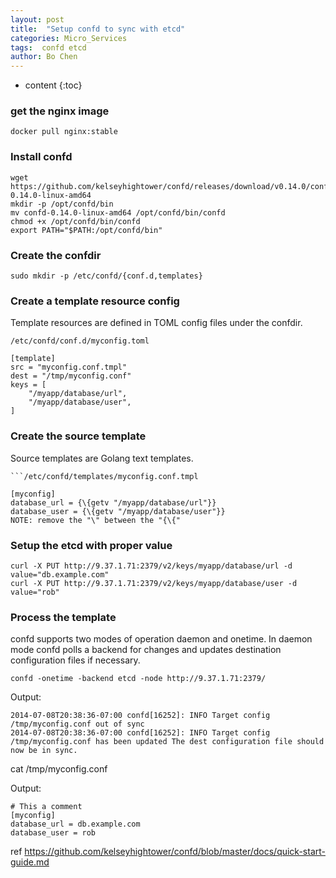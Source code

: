 ```yaml
---
layout: post
title:  "Setup confd to sync with etcd"
categories: Micro_Services
tags:  confd etcd
author: Bo Chen
---
```


* content
{:toc}

### get the nginx image

	docker pull nginx:stable

### Install confd  

	wget https://github.com/kelseyhightower/confd/releases/download/v0.14.0/confd-0.14.0-linux-amd64
	mkdir -p /opt/confd/bin
	mv confd-0.14.0-linux-amd64 /opt/confd/bin/confd
	chmod +x /opt/confd/bin/confd
	export PATH="$PATH:/opt/confd/bin"  

### Create the confdir  

	sudo mkdir -p /etc/confd/{conf.d,templates}  
	
### Create a template resource config

Template resources are defined in TOML config files under the confdir.

	/etc/confd/conf.d/myconfig.toml

	[template]
	src = "myconfig.conf.tmpl"
	dest = "/tmp/myconfig.conf"
	keys = [
		"/myapp/database/url",
		"/myapp/database/user",
	]

### Create the source template

Source templates are Golang text templates.

	```/etc/confd/templates/myconfig.conf.tmpl

	[myconfig]
	database_url = {\{getv "/myapp/database/url"}}
	database_user = {\{getv "/myapp/database/user"}}
	NOTE: remove the "\" between the "{\{"

### Setup the etcd with proper value

	curl -X PUT http://9.37.1.71:2379/v2/keys/myapp/database/url -d value="db.example.com"
	curl -X PUT http://9.37.1.71:2379/v2/keys/myapp/database/user -d value="rob"

### Process the template

confd supports two modes of operation daemon and onetime. In daemon mode confd polls a backend for changes and updates destination configuration files if necessary.

	confd -onetime -backend etcd -node http://9.37.1.71:2379/
	
Output:

	2014-07-08T20:38:36-07:00 confd[16252]: INFO Target config /tmp/myconfig.conf out of sync
	2014-07-08T20:38:36-07:00 confd[16252]: INFO Target config /tmp/myconfig.conf has been updated The dest configuration file should now be in sync.

cat /tmp/myconfig.conf  
	
Output:

	# This a comment
	[myconfig]
	database_url = db.example.com
	database_user = rob

ref <https://github.com/kelseyhightower/confd/blob/master/docs/quick-start-guide.md>